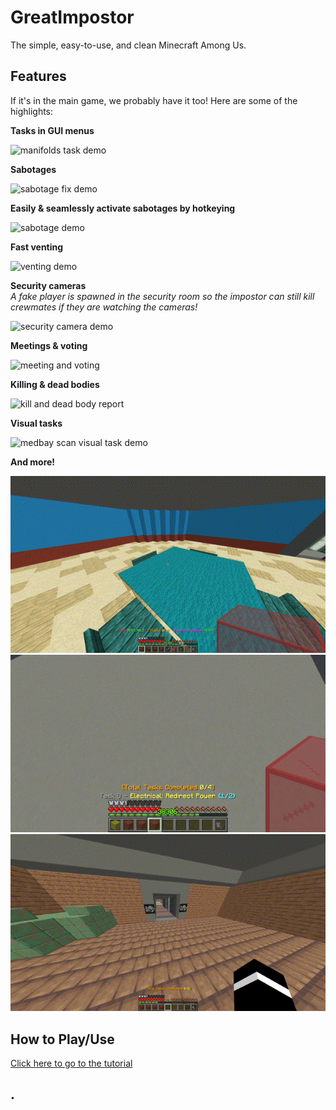 # GreatImpostor

The simple, easy-to-use, and clean Minecraft Among Us.

## Features

If it's in the main game, we probably have it too! Here are some of the highlights:

**Tasks in GUI menus**

![manifolds task demo](https://raw.githubusercontent.com/greatericontop/GreatImpostor/main/assets/taskmanifolds-540p10.gif)

**Sabotages**

![sabotage fix demo](https://raw.githubusercontent.com/greatericontop/GreatImpostor/main/assets/sabotagefix-360p10.gif)

**Easily & seamlessly activate sabotages by hotkeying**

![sabotage demo](https://raw.githubusercontent.com/greatericontop/GreatImpostor/main/assets/sabotagedemo-270p10.gif)

**Fast venting**

![venting demo](https://raw.githubusercontent.com/greatericontop/GreatImpostor/main/assets/ventingdemo-360p10.gif)

**Security cameras**  
*A fake player is spawned in the security room so the impostor can still kill crewmates if they are watching the cameras!*

![security camera demo](https://raw.githubusercontent.com/greatericontop/GreatImpostor/main/assets/securitycams-360p10.gif)

**Meetings & voting**

![meeting and voting](https://raw.githubusercontent.com/greatericontop/GreatImpostor/main/assets/meetingvoting-540p10.gif)

**Killing & dead bodies**

![kill and dead body report](https://raw.githubusercontent.com/greatericontop/GreatImpostor/main/assets/killselfreport-540p10.gif)

**Visual tasks**

![medbay scan visual task demo](https://raw.githubusercontent.com/greatericontop/GreatImpostor/main/assets/medbayscan-360p10.gif)

**And more!**

![game start screen](https://raw.githubusercontent.com/greatericontop/GreatImpostor/main/assets/startscreen-360p10.gif)
![check tasks with glass](https://raw.githubusercontent.com/greatericontop/GreatImpostor/main/assets/taskglass-360p10.gif)
![fix lights sabotage showcase](https://raw.githubusercontent.com/greatericontop/GreatImpostor/main/assets/fixlightsdemo-360p10.gif)


## How to Play/Use

[Click here to go to the tutorial](https://github.com/greatericontop/GreatImpostor/blob/main/Tutorial.md)


## .